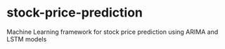 # stock-price-prediction
Machine Learning framework for stock price prediction using ARIMA and LSTM models
